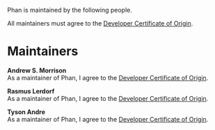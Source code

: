 Phan is maintained by the following people.

All maintainers must agree to the [Developer Certificate of Origin](https://github.com/etsy/phan/blob/38bf1fd15e39bc668084accb8caab21f09ff75ba/DCO.txt).

# Maintainers

**Andrew S. Morrison**<br />
As a maintainer of Phan, I agree to the [Developer Certificate of Origin](https://github.com/etsy/phan/blob/38bf1fd15e39bc668084accb8caab21f09ff75ba/DCO.txt).

**Rasmus Lerdorf**<br />
As a maintainer of Phan, I agree to the [Developer Certificate of Origin](https://github.com/etsy/phan/blob/38bf1fd15e39bc668084accb8caab21f09ff75ba/DCO.txt).

**Tyson Andre**<br />
As a maintainer of Phan, I agree to the [Developer Certificate of Origin](https://github.com/etsy/phan/blob/38bf1fd15e39bc668084accb8caab21f09ff75ba/DCO.txt).
